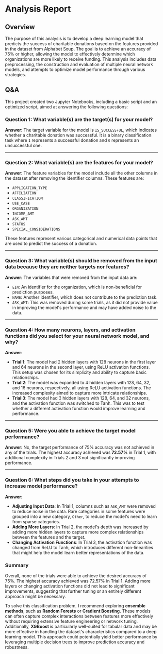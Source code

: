 # Analysis Report 

## Overview

The purpose of this analysis is to develop a deep learning model that predicts the success of charitable donations based on the features provided in the dataset from Alphabet Soup. The goal is to achieve an accuracy of 75% or higher, allowing the model to effectively determine which organizations are more likely to receive funding. This analysis includes data preprocessing, the construction and evaluation of multiple neural network models, and attempts to optimize model performance through various strategies.


## Q&A

This project created two Jupyter Notebooks, including a basic script and an optimized script, aimed at answering the following questions:

### Question 1: What variable(s) are the target(s) for your model?

**Answer**: The target variable for the model is `IS_SUCCESSFUL`, which indicates whether a charitable donation was successful. It is a binary classification task where `1` represents a successful donation and `0` represents an unsuccessful one.

* * *

### Question 2: What variable(s) are the features for your model?

**Answer**: The feature variables for the model include all the other columns in the dataset after removing the identifier columns. These features are:

- `APPLICATION_TYPE`
- `AFFILIATION`
- `CLASSIFICATION`
- `USE_CASE`
- `ORGANIZATION`
- `INCOME_AMT`
- `ASK_AMT`
- `STATUS`
- `SPECIAL_CONSIDERATIONS`

These features represent various categorical and numerical data points that are used to predict the success of a donation.

* * *

### Question 3: What variable(s) should be removed from the input data because they are neither targets nor features?

**Answer**: The variables that were removed from the input data are:

- `EIN`: An identifier for the organization, which is non-beneficial for prediction purposes.
- `NAME`: Another identifier, which does not contribute to the prediction task.
- `ASK_AMT`: This was removed during some trials, as it did not provide value in improving the model's performance and may have added noise to the data.
* * *

### Question 4: How many neurons, layers, and activation functions did you select for your neural network model, and why?

**Answer**:

- **Trial 1**: The model had 2 hidden layers with 128 neurons in the first layer and 64 neurons in the second layer, using ReLU activation functions. This setup was chosen for its simplicity and ability to capture basic relationships.
- **Trial 2**: The model was expanded to 4 hidden layers with 128, 64, 32, and 16 neurons, respectively, all using ReLU activation functions. The increased complexity aimed to capture more intricate relationships.
- **Trial 3**: The model had 3 hidden layers with 128, 64, and 32 neurons, and the activation function was switched to Tanh. This was to test whether a different activation function would improve learning and performance.
* * *

### Question 5: Were you able to achieve the target model performance?

**Answer**: No, the target performance of 75% accuracy was not achieved in any of the trials. The highest accuracy achieved was **72.57%** in Trial 1, with additional complexity in Trials 2 and 3 not significantly improving performance.
* * *

### Question 6: What steps did you take in your attempts to increase model performance?

**Answer**:

- **Adjusting Input Data**: In Trial 1, columns such as `ASK_AMT` were removed to reduce noise in the data. Rare categories in some features were grouped into a new category, `Other`, to reduce the model's need to learn from sparse categories.
- **Adding More Layers**: In Trial 2, the model's depth was increased by adding more hidden layers to capture more complex relationships between the features and the target.
- **Changing Activation Functions**: In Trial 3, the activation function was changed from ReLU to Tanh, which introduces different non-linearities that might help the model learn better representations of the data.



### Summary

Overall, none of the trials were able to achieve the desired accuracy of 75%. The highest accuracy achieved was 72.57% in Trial 1. Adding more layers or changing activation functions did not lead to significant improvements, suggesting that further tuning or an entirely different approach might be necessary.

To solve this classification problem, I recommend exploring **ensemble methods**, such as **Random Forests** or **Gradient Boosting**. These models can often capture complex interactions between features more effectively without requiring extensive feature engineering or network tuning. Additionally, **XGBoost** is particularly well-suited for tabular data and may be more effective in handling the dataset's characteristics compared to a deep learning model. This approach could potentially yield better performance by leveraging multiple decision trees to improve prediction accuracy and robustness.
